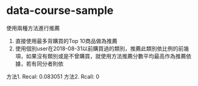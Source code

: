 # data-course-sample

使用兩種方法進行推薦
1. 直接使用最多背購買的Top 10商品做為推薦
2. 使用個別user在2018-08-31以前購買過的類別，推薦此類別依比例的前幾項，如果沒有類別或是不曾購買，就使用方法推薦分數平均最高作為推薦依據，若有同分者則依

方法1. Recal: 0.083051
方法2. Rcall: 0

